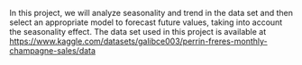 In this project,  we will analyze seasonality and trend in the data set and then select an appropriate model to forecast future values, taking into account the seasonality effect.
The data set used in this project is available at https://www.kaggle.com/datasets/galibce003/perrin-freres-monthly-champagne-sales/data
